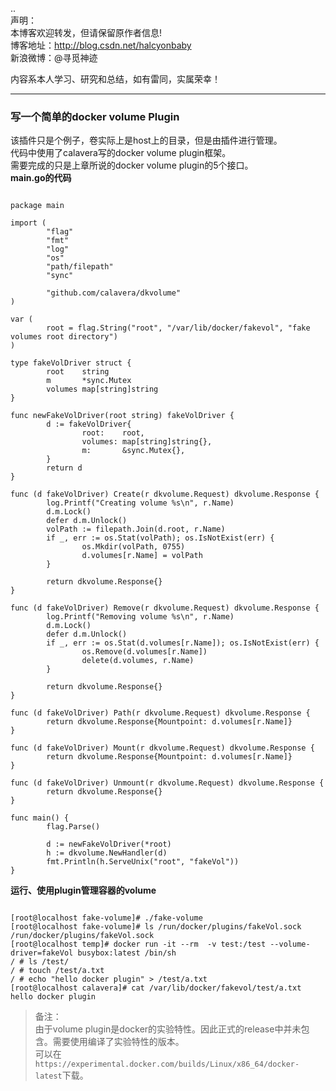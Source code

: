 ..  
声明：   
本博客欢迎转发，但请保留原作者信息!   
博客地址：http://blog.csdn.net/halcyonbaby   
新浪微博：@寻觅神迹

内容系本人学习、研究和总结，如有雷同，实属荣幸！   

----------
### 写一个简单的docker volume Plugin
该插件只是个例子，卷实际上是host上的目录，但是由插件进行管理。  
代码中使用了calavera写的docker volume plugin框架。  
需要完成的只是上章所说的docker volume plugin的5个接口。  
**main.go的代码**
<pre><code>
package main

import (
        "flag"
        "fmt"
        "log"
        "os"
        "path/filepath"
        "sync"

        "github.com/calavera/dkvolume"
)

var (
        root = flag.String("root", "/var/lib/docker/fakevol", "fake volumes root directory")
)

type fakeVolDriver struct {
        root    string
        m       *sync.Mutex
        volumes map[string]string
}

func newFakeVolDriver(root string) fakeVolDriver {
        d := fakeVolDriver{
                root:    root,
                volumes: map[string]string{},
                m:       &sync.Mutex{},
        }
        return d
}

func (d fakeVolDriver) Create(r dkvolume.Request) dkvolume.Response {
        log.Printf("Creating volume %s\n", r.Name)
        d.m.Lock()
        defer d.m.Unlock()
        volPath := filepath.Join(d.root, r.Name)
        if _, err := os.Stat(volPath); os.IsNotExist(err) {
                os.Mkdir(volPath, 0755)
                d.volumes[r.Name] = volPath
        }

        return dkvolume.Response{}
}

func (d fakeVolDriver) Remove(r dkvolume.Request) dkvolume.Response {
        log.Printf("Removing volume %s\n", r.Name)
        d.m.Lock()
        defer d.m.Unlock()
        if _, err := os.Stat(d.volumes[r.Name]); os.IsNotExist(err) {
                os.Remove(d.volumes[r.Name])
                delete(d.volumes, r.Name)
        }

        return dkvolume.Response{}
}

func (d fakeVolDriver) Path(r dkvolume.Request) dkvolume.Response {
        return dkvolume.Response{Mountpoint: d.volumes[r.Name]}
}

func (d fakeVolDriver) Mount(r dkvolume.Request) dkvolume.Response {
        return dkvolume.Response{Mountpoint: d.volumes[r.Name]}
}

func (d fakeVolDriver) Unmount(r dkvolume.Request) dkvolume.Response {
        return dkvolume.Response{}
}

func main() {
        flag.Parse()

        d := newFakeVolDriver(*root)
        h := dkvolume.NewHandler(d)
        fmt.Println(h.ServeUnix("root", "fakeVol"))
}
</code></pre>

**运行、使用plugin管理容器的volume**
<pre><code>
[root@localhost fake-volume]# ./fake-volume
[root@localhost fake-volume]# ls /run/docker/plugins/fakeVol.sock
/run/docker/plugins/fakeVol.sock
[root@localhost temp]# docker run -it --rm  -v test:/test --volume-driver=fakeVol busybox:latest /bin/sh
/ # ls /test/
/ # touch /test/a.txt
/ # echo "hello docker plugin" > /test/a.txt
[root@localhost calavera]# cat /var/lib/docker/fakevol/test/a.txt
hello docker plugin
</code></pre>

> 备注：   
> 由于volume plugin是docker的实验特性。因此正式的release中并未包含。需要使用编译了实验特性的版本。   
> 可以在```https://experimental.docker.com/builds/Linux/x86_64/docker-latest```下载。
